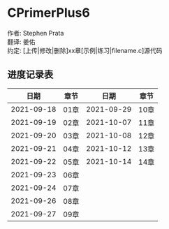 # CPrimerPlus6  
作者: Stephen Prata  
翻译: 姜佑  
约定: [上传|修改|删除]xx章[示例|练习|filename.c]源代码  
  
## 进度记录表  
|   日期   | 章节 |   日期   | 章节 |
| --- | --- | --- | --- |
| 2021-09-18 | 01章 | 2021-09-29 | 10章 |
| 2021-09-19 | 02章 | 2021-10-07 | 11章 |
| 2021-09-20 | 03章 | 2021-10-08 | 12章 |
| 2021-09-21 | 04章 | 2021-10-12 | 13章 |
| 2021-09-22 | 05章 | 2021-10-14 | 14章 |
| 2021-09-23 | 06章 |
| 2021-09-24 | 07章 |
| 2021-09-26 | 08章 |
| 2021-09-27 | 09章 |
